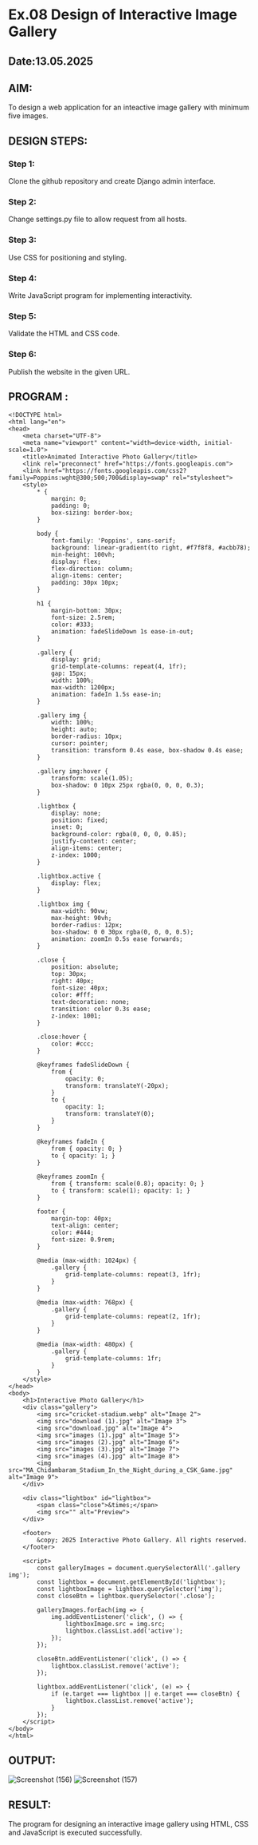 # Ex.08 Design of Interactive Image Gallery
## Date:13.05.2025

## AIM:
To design a web application for an inteactive image gallery with minimum five images.

## DESIGN STEPS:

### Step 1:
Clone the github repository and create Django admin interface.

### Step 2:
Change settings.py file to allow request from all hosts.

### Step 3:
Use CSS for positioning and styling.

### Step 4:
Write JavaScript program for implementing interactivity.

### Step 5:
Validate the HTML and CSS code.

### Step 6:
Publish the website in the given URL.

## PROGRAM :
```
<!DOCTYPE html>
<html lang="en">
<head>
    <meta charset="UTF-8">
    <meta name="viewport" content="width=device-width, initial-scale=1.0">
    <title>Animated Interactive Photo Gallery</title>
    <link rel="preconnect" href="https://fonts.googleapis.com">
    <link href="https://fonts.googleapis.com/css2?family=Poppins:wght@300;500;700&display=swap" rel="stylesheet">
    <style>
        * {
            margin: 0;
            padding: 0;
            box-sizing: border-box;
        }

        body {
            font-family: 'Poppins', sans-serif;
            background: linear-gradient(to right, #f7f8f8, #acbb78);
            min-height: 100vh;
            display: flex;
            flex-direction: column;
            align-items: center;
            padding: 30px 10px;
        }

        h1 {
            margin-bottom: 30px;
            font-size: 2.5rem;
            color: #333;
            animation: fadeSlideDown 1s ease-in-out;
        }

        .gallery {
            display: grid;
            grid-template-columns: repeat(4, 1fr);
            gap: 15px;
            width: 100%;
            max-width: 1200px;
            animation: fadeIn 1.5s ease-in;
        }

        .gallery img {
            width: 100%;
            height: auto;
            border-radius: 10px;
            cursor: pointer;
            transition: transform 0.4s ease, box-shadow 0.4s ease;
        }

        .gallery img:hover {
            transform: scale(1.05);
            box-shadow: 0 10px 25px rgba(0, 0, 0, 0.3);
        }

        .lightbox {
            display: none;
            position: fixed;
            inset: 0;
            background-color: rgba(0, 0, 0, 0.85);
            justify-content: center;
            align-items: center;
            z-index: 1000;
        }

        .lightbox.active {
            display: flex;
        }

        .lightbox img {
            max-width: 90vw;
            max-height: 90vh;
            border-radius: 12px;
            box-shadow: 0 0 30px rgba(0, 0, 0, 0.5);
            animation: zoomIn 0.5s ease forwards;
        }

        .close {
            position: absolute;
            top: 30px;
            right: 40px;
            font-size: 40px;
            color: #fff;
            text-decoration: none;
            transition: color 0.3s ease;
            z-index: 1001;
        }

        .close:hover {
            color: #ccc;
        }

        @keyframes fadeSlideDown {
            from {
                opacity: 0;
                transform: translateY(-20px);
            }
            to {
                opacity: 1;
                transform: translateY(0);
            }
        }

        @keyframes fadeIn {
            from { opacity: 0; }
            to { opacity: 1; }
        }

        @keyframes zoomIn {
            from { transform: scale(0.8); opacity: 0; }
            to { transform: scale(1); opacity: 1; }
        }

        footer {
            margin-top: 40px;
            text-align: center;
            color: #444;
            font-size: 0.9rem;
        }

        @media (max-width: 1024px) {
            .gallery {
                grid-template-columns: repeat(3, 1fr);
            }
        }

        @media (max-width: 768px) {
            .gallery {
                grid-template-columns: repeat(2, 1fr);
            }
        }

        @media (max-width: 480px) {
            .gallery {
                grid-template-columns: 1fr;
            }
        }
    </style>
</head>
<body>
    <h1>Interactive Photo Gallery</h1>
    <div class="gallery">
        <img src="cricket-stadium.webp" alt="Image 2">
        <img src="download (1).jpg" alt="Image 3">
        <img src="download.jpg" alt="Image 4">
        <img src="images (1).jpg" alt="Image 5">
        <img src="images (2).jpg" alt="Image 6">
        <img src="images (3).jpg" alt="Image 7">
        <img src="images (4).jpg" alt="Image 8">
        <img src="MA_Chidambaram_Stadium_In_the_Night_during_a_CSK_Game.jpg" alt="Image 9">
    </div>

    <div class="lightbox" id="lightbox">
        <span class="close">&times;</span>
        <img src="" alt="Preview">
    </div>

    <footer>
        &copy; 2025 Interactive Photo Gallery. All rights reserved.
    </footer>

    <script>
        const galleryImages = document.querySelectorAll('.gallery img');
        const lightbox = document.getElementById('lightbox');
        const lightboxImage = lightbox.querySelector('img');
        const closeBtn = lightbox.querySelector('.close');

        galleryImages.forEach(img => {
            img.addEventListener('click', () => {
                lightboxImage.src = img.src;
                lightbox.classList.add('active');
            });
        });

        closeBtn.addEventListener('click', () => {
            lightbox.classList.remove('active');
        });

        lightbox.addEventListener('click', (e) => {
            if (e.target === lightbox || e.target === closeBtn) {
                lightbox.classList.remove('active');
            }
        });
    </script>
</body>
</html>
```
## OUTPUT:
![Screenshot (156)](https://github.com/user-attachments/assets/f1589bf4-fe06-4cfb-9100-c7d71d7552d9)
![Screenshot (157)](https://github.com/user-attachments/assets/ea5373e6-88f3-4c14-9596-58b39b42e862)


## RESULT:
The program for designing an interactive image gallery using HTML, CSS and JavaScript is executed successfully.
